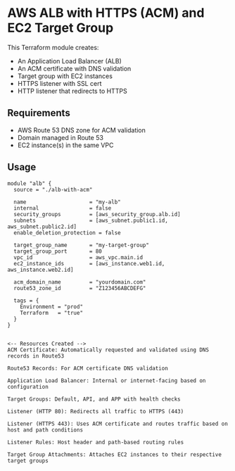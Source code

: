 # AWS ALB with HTTPS (ACM) and EC2 Target Group

This Terraform module creates:
- An Application Load Balancer (ALB)
- An ACM certificate with DNS validation
- Target group with EC2 instances
- HTTPS listener with SSL cert
- HTTP listener that redirects to HTTPS

## Requirements

- AWS Route 53 DNS zone for ACM validation
- Domain managed in Route 53
- EC2 instance(s) in the same VPC

## Usage

```hcl
module "alb" {
  source = "./alb-with-acm"

  name                    = "my-alb"
  internal                = false
  security_groups         = [aws_security_group.alb.id]
  subnets                 = [aws_subnet.public1.id, aws_subnet.public2.id]
  enable_deletion_protection = false

  target_group_name       = "my-target-group"
  target_group_port       = 80
  vpc_id                  = aws_vpc.main.id
  ec2_instance_ids        = [aws_instance.web1.id, aws_instance.web2.id]

  acm_domain_name         = "yourdomain.com"
  route53_zone_id         = "Z123456ABCDEFG"

  tags = {
    Environment = "prod"
    Terraform   = "true"
  }
}


<-- Resources Created -->
ACM Certificate: Automatically requested and validated using DNS records in Route53

Route53 Records: For ACM certificate DNS validation

Application Load Balancer: Internal or internet-facing based on configuration

Target Groups: Default, API, and APP with health checks

Listener (HTTP 80): Redirects all traffic to HTTPS (443)

Listener (HTTPS 443): Uses ACM certificate and routes traffic based on host and path conditions

Listener Rules: Host header and path-based routing rules

Target Group Attachments: Attaches EC2 instances to their respective target groups